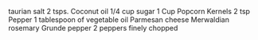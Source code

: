 taurian salt 2 tsps.
Coconut oil
1/4 cup sugar
1 Cup Popcorn Kernels
2 tsp Pepper
1 tablespoon of vegetable oil
Parmesan cheese
Merwaldian rosemary
Grunde pepper
2 peppers finely chopped